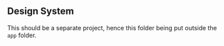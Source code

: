 ## Design System

This should be a separate project, hence this folder being put outside the `app`
folder.
